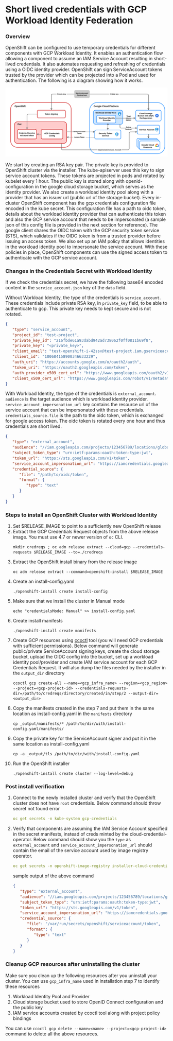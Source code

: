 # Short lived credentials with GCP Workload Identity Federation
### Overview
OpenShift can be configured to use temporary credentials for different components with GCP Workload Identity. It enables an authentication flow allowing a component to assume an IAM Service Account resulting in short-lived credentials. It also automates requesting and refreshing of credentials using a OIDC identity provider. OpenShift can sign ServiceAccount tokens trusted by the provider which can be projected into a Pod and used for authentication. The following is a diagram showing how it works.

![workload_identity flow](gcp_workload_identity_flow.png)

We start by creating an RSA key pair. The private key is provided to OpenShift cluster via the installer. The kube-apiserver uses this key to sign service account tokens. These tokens are projected in pods and rotated by kubelet every 1 hour. The public key is stored along with openid-configuration in the google cloud storage bucket, which serves as the identity provider. We also create a workload identity pool along with a provider that has an issuer url (public url of the storage bucket). Every in-cluster OpenShift component has the gcp credentials configuration file encoded in the kube secret. This configuration file has a path to oidc token, details about the workload identity provider that can authenticate this token and also the GCP service account that needs to be impersonated (a sample json of this config file is provided in the next section for reference). The google client shares the OIDC token with the GCP security token service (STS), which validates if the OIDC token is from a trusted provider before issuing an access token. We also set up an IAM policy that allows identities in the workload identity pool to impersonate the service account. With these policies in place, OpenShift components can use the signed access token to authenticate with the GCP service account.

### Changes in the Credentials Secret with Workload Identity
If we check the credentials secret, we have the following base64 encoded content in the `service_account.json` key of the `data` field.

Without Workload Identity, the type of the credentials is `service_account`. These credentials include private RSA key, in `private_key` field, to be able to authenticate to gcp. This private key needs to kept secure and is not rotated.

```json
{
   "type": "service_account",
   "project_id": "test-project",
   "private_key_id": "216fbde61a93dabd942ad738062f0ff0811b69f8",
   "private_key": "<private_key>",
   "client_email": "test-openshift-i-42ssv@test-project.iam.gserviceaccount.com",
   "client_id": "100684158900346633229",
   "auth_uri": "https://accounts.google.com/o/oauth2/auth",
   "token_uri": "https://oauth2.googleapis.com/token",
   "auth_provider_x509_cert_url": "https://www.googleapis.com/oauth2/v1/certs",
   "client_x509_cert_url": "https://www.googleapis.com/robot/v1/metadata/x509/test-service-account-42ssv@test-project.iam.gserviceaccount.com"
}
```

With Workload Identity, the type of the credentials is `external_account`. `audience` is the target audience which is workload identity provider. `service_account_impersonation_url` key contains the resource url of the service account that can be impersonated with these credentials. `credentials_source.file` is the path to the oidc token, which is exchanged for google access token. The oidc token is rotated every one hour and thus credentials are short lived.

```json
{
   "type": "external_account",
   "audience": "//iam.googleapis.com/projects/123456789/locations/global/workloadIdentityPools/test-pool/providers/test-provider",
   "subject_token_type": "urn:ietf:params:oauth:token-type:jwt",
   "token_url": "https://sts.googleapis.com/v1/token",
   "service_account_impersonation_url": "https://iamcredentials.googleapis.com/v1/projects/-/serviceAccounts/test-service-account-42ssv@test-project.iam.gserviceaccount.com:generateAccessToken",
   "credential_source": {
      "file": "/path/to/oidc/token",
      "format": {
         "type": "text"
      }
   }
}
```

### Steps to install an OpenShift Cluster with Workload Identity

1. Set $RELEASE_IMAGE to point to a sufficiently new OpenShift release
2. Extract the GCP Credentials Request objects from the above release image. You must use 4.7 or newer version of `oc` CLI.
   ```
   mkdir credreqs ; oc adm release extract --cloud=gcp --credentials-requests $RELEASE_IMAGE --to=./credreqs
   ```
3. Extract the OpenShift install binary from the release image
   ```
   oc adm release extract --command=openshift-install $RELEASE_IMAGE
   ```
4. Create an install-config.yaml
   ```
   ./openshift-install create install-config
   ```
5. Make sure that we install the cluster in Manual mode
   ```
   echo "credentialsMode: Manual" >> install-config.yaml
   ``` 
6. Create install manifests
   ```
   ./openshift-install create manifests   
   ```
7. Create GCP resources using [ccoctl](./ccoctl.md) tool (you will need GCP credentials with sufficient permissions). Below command will generate public/private ServiceAccount signing keys, create the cloud storage bucket, upload the OIDC config into the bucket, set up a workload identity pool/provider and create IAM service account for each GCP Credentials Request. It will also dump the files needed by the installer in the `output_dir` directory
   ```
   ccoctl gcp create-all --name=<gcp_infra_name> --region=<gcp_region> --project=<gcp-project-id> --credentials-requests-dir=/path/to/credreqs/directory/created/in/step/2 --output-dir=<output_dir>
   ```
8. Copy the manifests created in the step 7 and put them in the same location as install-config.yaml in the `manifests` directory
   ```
   cp _output/manifests/* /path/to/dir/with/install-config.yaml/manifests/
   ```
9. Copy the private key for the ServiceAccount signer and put it in the same location as install-config.yaml
   ```
   cp -a _output/tls /path/to/dir/with/install-config.yaml
   ```
10. Run the OpenShift installer
    ```
    ./openshift-install create cluster --log-level=debug
    ```

### Post install verification

1. Connect to the newly installed cluster and verify that the OpenShift cluster does not have `root` credentials. Below command should throw secret not found error
   ```yaml
   oc get secrets -n kube-system gcp-credentials
   ```
2. Verify that components are assuming the IAM Service Account specified in the secret manifests, instead of creds minted by the cloud-credential-operator. Below command should show you the `type` as `external_account` and `service_account_impersonation_url` should contain the email of the service account used by image registry operator.
   ```yaml
   oc get secrets -n openshift-image-registry installer-cloud-credentials -o json | jq -r '.data."service_account.json"' | base64 -d
   ```
   sample output of the above command
   ```json
   {
      "type": "external_account",
      "audience": "//iam.googleapis.com/projects/123456789/locations/global/workloadIdentityPools/test-pool/providers/test-provider",
      "subject_token_type": "urn:ietf:params:oauth:token-type:jwt",
      "token_url": "https://sts.googleapis.com/v1/token",
      "service_account_impersonation_url": "https://iamcredentials.googleapis.com/v1/projects/-/serviceAccounts/test-openshift-image-registry-42ssv@test-project.iam.gserviceaccount.com:generateAccessToken",
      "credential_source": {
         "file": "/var/run/secrets/openshift/serviceaccount/token",
         "format": {
            "type": "text"
         }
      }
   }
   ```

### Cleanup GCP resources after uninstalling the cluster

Make sure you clean up the following resources after you uninstall your cluster. You can use `gcp_infra_name` used in installation step 7 to identify these resources

1. Workload Identity Pool and Provider
2. Cloud storage bucket used to store OpenID Connect configuration and the public key
3. IAM service accounts created by ccoctl tool along with project policy bindings

You can use `ccoctl gcp delete --name=<name> --project=<gcp-project-id>` command to delete all the above resources.

